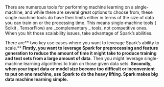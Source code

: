 There are numerous tools for performing machine learning on a single-machine, and while there are several great options to choose from, these single machine tools do have their limits either in terms of the size of data you can train on or the processing time. This means single-machine tools \( Scikit , TensorFlow\) are  _complementary _ tools, not competitive ones. When you hit those scalability issues, take advantage of Spark’s abilities.



There are** two key use cases where you want to leverage Spark’s ability to scale.** **Firstly, you want to leverage Spark for preprocessing and feature generation to reduce the amount of time it might take to produce training and test sets from a large amount of data**. Then you might leverage single-machine learning algorithms to train on those given data sets. **Secondly, when your input data or model size become too difficult or inconvenient to put on one machine, use Spark to do the heavy lifting. Spark makes big data machine learning simple.**


